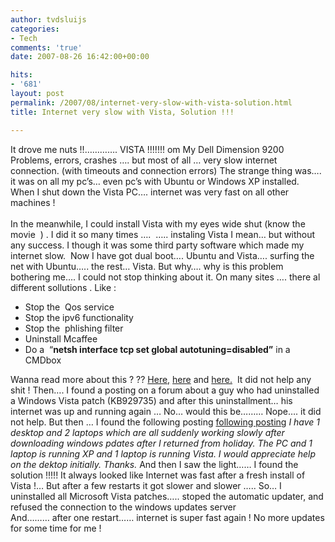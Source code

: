 ```yaml
---
author: tvdsluijs
categories:
- Tech
comments: 'true'
date: 2007-08-26 16:42:00+00:00

hits:
- '681'
layout: post
permalink: /2007/08/internet-very-slow-with-vista-solution.html
title: Internet very slow with Vista, Solution !!!

---
```

It drove me nuts !!&#8230;&#8230;&#8230;&#8230;. VISTA !!!!!!! om My Dell Dimension 9200 Problems, errors, crashes &#8230;. but most of all &#8230; very slow internet connection. (with timeouts and connection errors) The strange thing was&#8230;. it was on all my pc&#8217;s&#8230; even pc&#8217;s with Ubuntu or Windows XP installed. When I shut down the Vista PC&#8230;. internet was very fast on all other machines !   
<a name="more"></a>    
In the meanwhile, I could install Vista with my eyes wide shut (know the movie  ) . I did it so many times &#8230;.  &#8230;.. instaling Vista I mean&#8230; but without any success. I though it was some third party software which made my internet slow.  Now I have got dual boot&#8230;. Ubuntu and Vista&#8230;. surfing the net with Ubuntu&#8230;.. the rest&#8230; Vista. But why&#8230;. why is this problem bothering me&#8230;. I could not stop thinking about it. On many sites &#8230;. there al different sollutions . Like : 

  * Stop the  Qos service 
  * Stop the ipv6 functionality 
  * Stop the  phlishing filter 
  * Uninstall Mcaffee 
  * Do a  &#8220;**netsh interface tcp set global autotuning=disabled&#8221;** in a CMDbox  

Wanna read more about this ? ?? <a target="_blank" href="http://www.ads-links.com/index.php/how-to-fix-windows-vista-slow-network-transfer.html">Here,</a> <a target="_blank" href="http://forums.techguy.org/windows-vista/582344-solved-slow-internet-connection-vista-4.html">here</a> and <a target="_blank" href="http://robgarrett.com/cs/blogs/software/archive/2006/12/31/vista-firefox-2-slow-network.aspx">here.</a>  It did not help any shit ! Then&#8230;. I found a posting on a forum about a guy who had uninstalled a Windows Vista patch (KB929735) and after this uninstallment&#8230; his internet was up and running again &#8230; No&#8230; would this be&#8230;&#8230;&#8230; Nope&#8230;. it did not help. But then &#8230; I found the following posting <a target="_blank" href="http://forums.tomcoyote.org/Pcs_Slow_Internet_Connection_After_Microsoft_Updates_t82492.html">following posting</a> _I have 1 desktop and 2 laptops which are all suddenly working slowly after downloading windows pdates after I returned from holiday. The PC and 1 laptop is running XP and 1 laptop is running Vista. I would appreciate help on the dektop initially. Thanks._ And then I saw the light&#8230;&#8230; I found the solution !!!!! It always looked like Internet was fast after a fresh install of Vista !&#8230; But after a few restarts it got slower and slower &#8230;.. So&#8230; I uninstalled all Microsoft Vista patches&#8230;.. stoped the automatic updater, and refused the connection to the windows updates server   
And&#8230;&#8230;&#8230; after one restart&#8230;&#8230; internet is super fast again ! No more updates for some time for me !